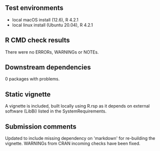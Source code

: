 ## Test environments
* local macOS install (12.6), R 4.2.1
* local linux install (Ubuntu 20.04), R 4.2.1

## R CMD check results
There were no ERRORs, WARNINGs or NOTEs.

## Downstream dependencies
0 packages with problems.

## Static vignette
A vignette is included, built locally using R.rsp as it depends on external software (LibBi) listed in the SystemRequirements.

## Submission comments

Updated to include missing dependency on 'markdown' for re-building the vignette.
WARNINGs from CRAN incoming checks have been fixed.

